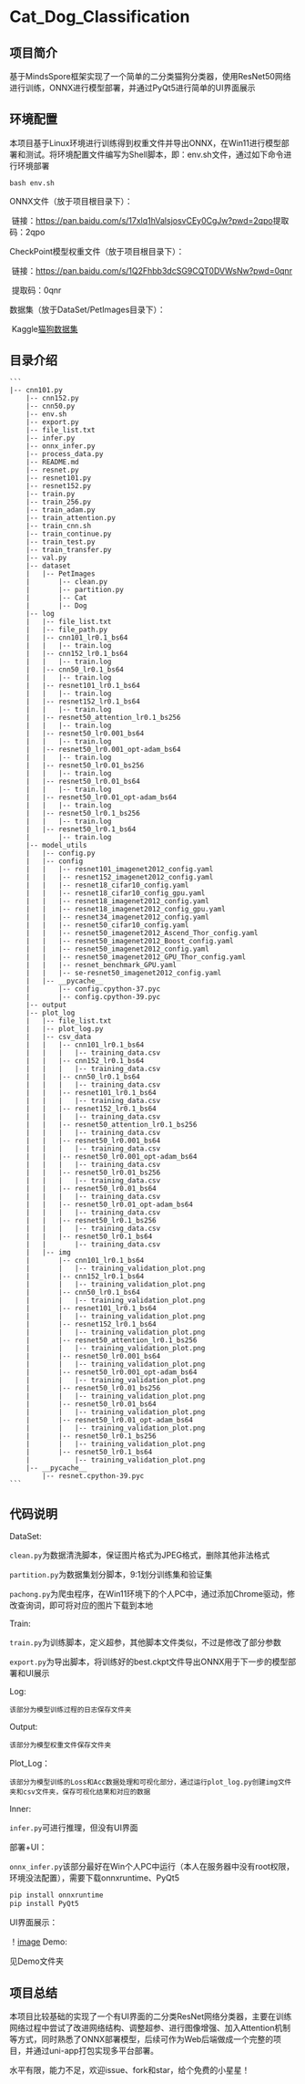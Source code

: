 # Cat_Dog_Classification

## 项目简介

基于MindsSpore框架实现了一个简单的二分类猫狗分类器，使用ResNet50网络进行训练，ONNX进行模型部署，并通过PyQt5进行简单的UI界面展示

## 环境配置

本项目基于Linux环境进行训练得到权重文件并导出ONNX，在Win11进行模型部署和测试。将环境配置文件编写为Shell脚本，即：env.sh文件，通过如下命令进行环境部署

~~~shell
bash env.sh
~~~

ONNX文件（放于项目根目录下）：

​	链接：https://pan.baidu.com/s/17xlq1hValsjosvCEy0CgJw?pwd=2qpo 
​	提取码：2qpo

CheckPoint模型权重文件（放于项目根目录下）：

​	链接：https://pan.baidu.com/s/1Q2Fhbb3dcSG9CQT0DVWsNw?pwd=0qnr 

​	提取码：0qnr

数据集（放于DataSet/PetImages目录下）：

​	Kaggle[猫狗数据集](https://www.microsoft.com/en-us/download/confirmation.aspx?id=54765)

## 目录介绍

    ```
    |-- cnn101.py
    ​    |-- cnn152.py
    ​    |-- cnn50.py
    ​    |-- env.sh
    ​    |-- export.py
    ​    |-- file_list.txt
    ​    |-- infer.py
    ​    |-- onnx_infer.py
    ​    |-- process_data.py
    ​    |-- README.md
    ​    |-- resnet.py
    ​    |-- resnet101.py
    ​    |-- resnet152.py
    ​    |-- train.py
    ​    |-- train_256.py
    ​    |-- train_adam.py
    ​    |-- train_attention.py
    ​    |-- train_cnn.sh
    ​    |-- train_continue.py
    ​    |-- train_test.py
    ​    |-- train_transfer.py
    ​    |-- val.py
    ​    |-- dataset
    ​    |   |-- PetImages
    ​    |       |-- clean.py
    ​    |       |-- partition.py
    ​    |       |-- Cat
    ​    |       |-- Dog
    ​    |-- log
    ​    |   |-- file_list.txt
    ​    |   |-- file_path.py
    ​    |   |-- cnn101_lr0.1_bs64
    ​    |   |   |-- train.log
    ​    |   |-- cnn152_lr0.1_bs64
    ​    |   |   |-- train.log
    ​    |   |-- cnn50_lr0.1_bs64
    ​    |   |   |-- train.log
    ​    |   |-- resnet101_lr0.1_bs64
    ​    |   |   |-- train.log
    ​    |   |-- resnet152_lr0.1_bs64
    ​    |   |   |-- train.log
    ​    |   |-- resnet50_attention_lr0.1_bs256
    ​    |   |   |-- train.log
    ​    |   |-- resnet50_lr0.001_bs64
    ​    |   |   |-- train.log
    ​    |   |-- resnet50_lr0.001_opt-adam_bs64
    ​    |   |   |-- train.log
    ​    |   |-- resnet50_lr0.01_bs256
    ​    |   |   |-- train.log
    ​    |   |-- resnet50_lr0.01_bs64
    ​    |   |   |-- train.log
    ​    |   |-- resnet50_lr0.01_opt-adam_bs64
    ​    |   |   |-- train.log
    ​    |   |-- resnet50_lr0.1_bs256
    ​    |   |   |-- train.log
    ​    |   |-- resnet50_lr0.1_bs64
    ​    |       |-- train.log
    ​    |-- model_utils
    ​    |   |-- config.py
    ​    |   |-- config
    ​    |   |   |-- resnet101_imagenet2012_config.yaml
    ​    |   |   |-- resnet152_imagenet2012_config.yaml
    ​    |   |   |-- resnet18_cifar10_config.yaml
    ​    |   |   |-- resnet18_cifar10_config_gpu.yaml
    ​    |   |   |-- resnet18_imagenet2012_config.yaml
    ​    |   |   |-- resnet18_imagenet2012_config_gpu.yaml
    ​    |   |   |-- resnet34_imagenet2012_config.yaml
    ​    |   |   |-- resnet50_cifar10_config.yaml
    ​    |   |   |-- resnet50_imagenet2012_Ascend_Thor_config.yaml
    ​    |   |   |-- resnet50_imagenet2012_Boost_config.yaml
    ​    |   |   |-- resnet50_imagenet2012_config.yaml
    ​    |   |   |-- resnet50_imagenet2012_GPU_Thor_config.yaml
    ​    |   |   |-- resnet_benchmark_GPU.yaml
    ​    |   |   |-- se-resnet50_imagenet2012_config.yaml
    ​    |   |-- __pycache__
    ​    |       |-- config.cpython-37.pyc
    ​    |       |-- config.cpython-39.pyc
    ​    |-- output
    ​    |-- plot_log
    ​    |   |-- file_list.txt
    ​    |   |-- plot_log.py
    ​    |   |-- csv_data
    ​    |   |   |-- cnn101_lr0.1_bs64
    ​    |   |   |   |-- training_data.csv
    ​    |   |   |-- cnn152_lr0.1_bs64
    ​    |   |   |   |-- training_data.csv
    ​    |   |   |-- cnn50_lr0.1_bs64
    ​    |   |   |   |-- training_data.csv
    ​    |   |   |-- resnet101_lr0.1_bs64
    ​    |   |   |   |-- training_data.csv
    ​    |   |   |-- resnet152_lr0.1_bs64
    ​    |   |   |   |-- training_data.csv
    ​    |   |   |-- resnet50_attention_lr0.1_bs256
    ​    |   |   |   |-- training_data.csv
    ​    |   |   |-- resnet50_lr0.001_bs64
    ​    |   |   |   |-- training_data.csv
    ​    |   |   |-- resnet50_lr0.001_opt-adam_bs64
    ​    |   |   |   |-- training_data.csv
    ​    |   |   |-- resnet50_lr0.01_bs256
    ​    |   |   |   |-- training_data.csv
    ​    |   |   |-- resnet50_lr0.01_bs64
    ​    |   |   |   |-- training_data.csv
    ​    |   |   |-- resnet50_lr0.01_opt-adam_bs64
    ​    |   |   |   |-- training_data.csv
    ​    |   |   |-- resnet50_lr0.1_bs256
    ​    |   |   |   |-- training_data.csv
    ​    |   |   |-- resnet50_lr0.1_bs64
    ​    |   |       |-- training_data.csv
    ​    |   |-- img
    ​    |       |-- cnn101_lr0.1_bs64
    ​    |       |   |-- training_validation_plot.png
    ​    |       |-- cnn152_lr0.1_bs64
    ​    |       |   |-- training_validation_plot.png
    ​    |       |-- cnn50_lr0.1_bs64
    ​    |       |   |-- training_validation_plot.png
    ​    |       |-- resnet101_lr0.1_bs64
    ​    |       |   |-- training_validation_plot.png
    ​    |       |-- resnet152_lr0.1_bs64
    ​    |       |   |-- training_validation_plot.png
    ​    |       |-- resnet50_attention_lr0.1_bs256
    ​    |       |   |-- training_validation_plot.png
    ​    |       |-- resnet50_lr0.001_bs64
    ​    |       |   |-- training_validation_plot.png
    ​    |       |-- resnet50_lr0.001_opt-adam_bs64
    ​    |       |   |-- training_validation_plot.png
    ​    |       |-- resnet50_lr0.01_bs256
    ​    |       |   |-- training_validation_plot.png
    ​    |       |-- resnet50_lr0.01_bs64
    ​    |       |   |-- training_validation_plot.png
    ​    |       |-- resnet50_lr0.01_opt-adam_bs64
    ​    |       |   |-- training_validation_plot.png
    ​    |       |-- resnet50_lr0.1_bs256
    ​    |       |   |-- training_validation_plot.png
    ​    |       |-- resnet50_lr0.1_bs64
    ​    |           |-- training_validation_plot.png
    ​    |-- __pycache__
    ​        |-- resnet.cpython-39.pyc
    ```



## 代码说明

DataSet:

`clean.py`为数据清洗脚本，保证图片格式为JPEG格式，删除其他非法格式

`partition.py`为数据集划分脚本，9:1划分训练集和验证集

`pachong.py`为爬虫程序，在Win11环境下的个人PC中，通过添加Chrome驱动，修改查询词，即可将对应的图片下载到本地

Train:

`train.py`为训练脚本，定义超参，其他脚本文件类似，不过是修改了部分参数

`export.py`为导出脚本，将训练好的best.ckpt文件导出ONNX用于下一步的模型部署和UI展示

Log:

`该部分为模型训练过程的日志保存文件夹`

Output:

`该部分为模型权重文件保存文件夹`

 Plot_Log：

`该部分为模型训练的Loss和Acc数据处理和可视化部分，通过运行plot_log.py创建img文件夹和csv文件夹，保存可视化结果和对应的数据`

Inner:

`infer.py`可进行推理，但没有UI界面

部署+UI：

`onnx_infer.py`该部分最好在Win个人PC中运行（本人在服务器中没有root权限，环境没法配置），需要下载onnxruntime、PyQt5

```cmd
pip install onnxruntime
pip install PyQt5
```

UI界面展示：

！[image]([https://github.com/hujingbin1/Cat_Dog_Classification/blob/main/README.assets/image-20240113151650682.png](https://github.com/hujingbin1/Cat_Dog_Classification/blob/main/image-20240113151650682.png))
Demo:

见Demo文件夹

## 项目总结

本项目比较基础的实现了一个有UI界面的二分类ResNet网络分类器，主要在训练网络过程中尝试了改进网络结构、调整超参、进行图像增强、加入Attention机制等方式，同时熟悉了ONNX部署模型，后续可作为Web后端做成一个完整的项目，并通过uni-app打包实现多平台部署。

水平有限，能力不足，欢迎issue、fork和star，给个免费的小星星！

